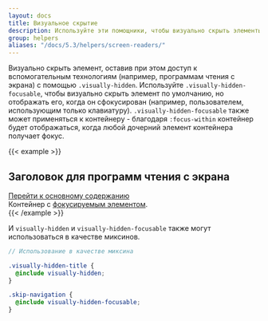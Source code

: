 ```yaml
---
layout: docs
title: Визуальное скрытие
description: Используйте эти помощники, чтобы визуально скрыть элементы, но сделать их доступными для вспомогательных технологий.
group: helpers
aliases: "/docs/5.3/helpers/screen-readers/"
---
```


Визуально скрыть элемент, оставив при этом доступ к вспомогательным технологиям (например, программам чтения с экрана) с помощью `.visually-hidden`. Используйте `.visually-hidden-focusable`, чтобы визуально скрыть элемент по умолчанию, но отображать его, когда он сфокусирован (например, пользователем, использующим только клавиатуру). `.visually-hidden-focusable` также может применяться к контейнеру - благодаря `:focus-within` контейнер будет отображаться, когда любой дочерний элемент контейнера получает фокус.

{{< example >}}
<h2 class="visually-hidden">Заголовок для программ чтения с экрана</h2>
<a class="visually-hidden-focusable" href="#content">Перейти к основному содержанию</a>
<div class="visually-hidden-focusable">Контейнер с <a href="#">фокусируемым элементом</a>.</div>
{{< /example >}}

И `visually-hidden` и `visually-hidden-focusable` также могут использоваться в качестве миксинов.

```scss
// Использование в качестве миксина

.visually-hidden-title {
  @include visually-hidden;
}

.skip-navigation {
  @include visually-hidden-focusable;
}
```

